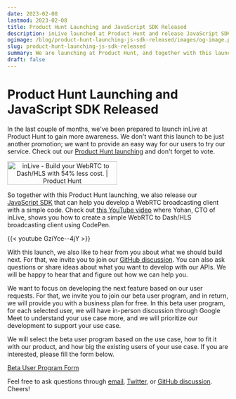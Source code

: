 ```yaml
---
date: 2023-02-08
lastmod: 2023-02-08
title: Product Hunt Launching and JavaScript SDK Released
description: inLive launched at Product Hunt and release JavaScript SDK
ogimage: /blog/product-hunt-launching-js-sdk-released/images/og-image.png
slug: product-hunt-launching-js-sdk-released
summary: We are launching at Product Hunt, and together with this launching we also release our JavaScript SDK that can help you develop a WebRTC broadcasting client with a simple code.
draft: false
---
```


# Product Hunt Launching and JavaScript SDK Released

In the last couple of months, we've been prepared to launch inLive at Product Hunt to gain more awareness. We don't want this launch to be just another promotion; we want to provide an easy way for our users to try our service. Check out our [Product Hunt launching](https://www.producthunt.com/posts/inlive) and don't forget to vote.

<p class="flex justify-center mt-10"><a href="https://www.producthunt.com/posts/inlive?utm_source=badge-featured&utm_medium=badge&utm_souce=badge-inlive" target="_blank"><img src="https://api.producthunt.com/widgets/embed-image/v1/featured.svg?post_id=377699&theme=light" alt="inLive - Build&#0032;your&#0032;WebRTC&#0032;to&#0032;Dash&#0047;HLS&#0032;with&#0032;54&#0037;&#0032;less&#0032;cost&#0046; | Product Hunt" style="width: 250px; height: 54px;text-align: center;" width="250" height="54" /></a></p>

So together with this Product Hunt launching, we also release our [JavaScript SDK](https://www.npmjs.com/package/@inlivedev/inlive-js-sdk) that can help you develop a WebRTC broadcasting client with a simple code. Check out [this YouTube video](https://www.youtube.com/watch?v=GziYce--4jY) where Yohan, CTO of inLive, shows you how to create a simple WebRTC to Dash/HLS broadcasting client using CodePen.

{{< youtube GziYce--4jY >}}

With this launch, we also like to hear from you about what we should build next. For that, we invite you to join our [GitHub discussion](https://github.com/orgs/inlivedev/discussions). You can also ask questions or share ideas about what you want to develop with our APIs. We will be happy to hear that and figure out how we can help you.

We want to focus on developing the next feature based on our user requests. For that, we invite you to join our beta user program, and in return, we will provide you with a business plan for free. In this beta user program, for each selected user, we will have in-person discussion through Google Meet to understand your use case more, and we will prioritize our development to support your use case.

We will select the beta user program based on the use case, how to fit it with our product, and how big the existing users of your use case. If you are interested, please fill the form below.

[Beta User Program Form](https://docs.google.com/forms/d/e/1FAIpQLScdo7fm1XbfaW9_O59IqU2GX7qy9f6huZBybWLMnsY_rML66A/viewform)

Feel free to ask questions through [email](mailto:hello@inlive.app), [Twitter](https://twitter.com/inliveapp), or [GitHub discussion](https://github.com/orgs/inlivedev/discussions). Cheers!